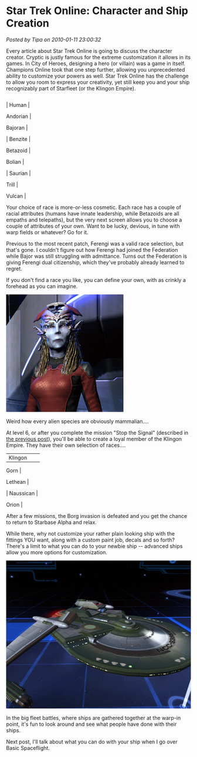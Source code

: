 # Star Trek Online: Character and Ship Creation

*Posted by Tipa on 2010-01-11 23:00:32*

Every article about Star Trek Online is going to discuss the character creator. Cryptic is justly famous for the extreme customization it allows in its games. In City of Heroes, designing a hero (or villain) was a game in itself. Champions Online took that one step further, allowing you unprecedented ability to customize your powers as well. Star Trek Online has the challenge to allow you room to express your creativity, yet still keep you and your ship recognizably part of Starfleet (or the Klingon Empire).



|  |  |  |
| --- | --- | --- |
|
 Human |

 Andorian |

 Bajoran |


| Benzite |

 Betazoid |

 Bolian |


| Saurian |

 Trill |

 Vulcan |



Your choice of race is more-or-less cosmetic. Each race has a couple of racial attributes (humans have innate leadership, while Betazoids are all empaths and telepaths), but the very next screen allows you to choose a couple of attributes of your own. Want to be lucky, devious, in tune with warp fields or whatever? Go for it.

Previous to the most recent patch, Ferengi was a valid race selection, but that's gone. I couldn't figure out how Ferengi had joined the Federation while Bajor was still struggling with admittance. Turns out the Federation is giving Ferengi dual citizenship, which they've probably already learned to regret.

If you don't find a race you like, you can define your own, with as crinkly a forehead as you can imagine.

![](../../../uploads/2010/01/GameClient-2010-01-07-20-54-54-25.jpg "A previously unknown alien species!")

Weird how every alien species are obviously mammalian....

At level 6, or after you complete the mission "Stop the Signal" (described in [the previous post](../../../index.php/2010/01/11/star-trek-online-a-first-look/)), you'll be able to create a loyal member of the Klingon Empire. They have their own selection of races....



|  |  |  |
| --- | --- | --- |
| Klingon |

 Gorn |

 Lethean |


| Naussican |

 Orion |



After a few missions, the Borg invasion is defeated and you get the chance to return to Starbase Alpha and relax.

While there, why not customize your rather plain looking ship with the fittings YOU want, along with a custom paint job, decals and so forth? There's a limit to what you can do to your newbie ship -- advanced ships allow you more options for customization.

![](../../../uploads/2010/01/screenshot_2010-01-07-21-58-1.jpg "The U.S.S. Newton")

In the big fleet battles, where ships are gathered together at the warp-in point, it's fun to look around and see what people have done with their ships.

Next post, I'll talk about what you can do with your ship when I go over Basic Spaceflight.

